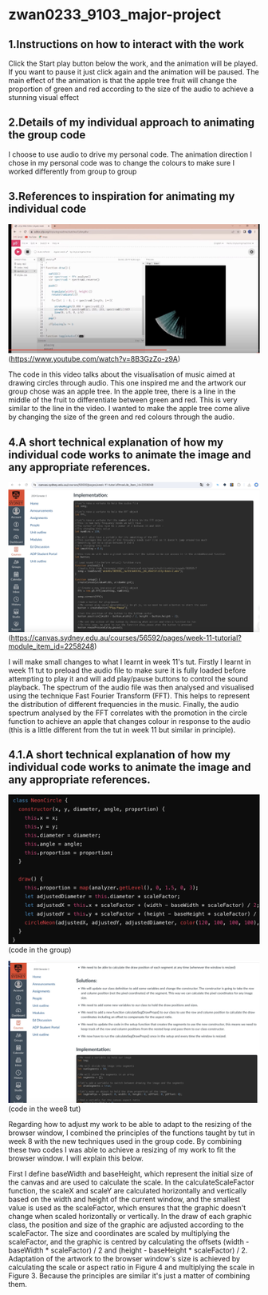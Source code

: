 # zwan0233_9103_major-project

## 1.Instructions on how to interact with the work

Click the Start play button below the work, and the animation will be played. If you want to pause it just click again and the animation will be paused. The main effect of the animation is that the apple tree fruit will change the proportion of green and red according to the size of the audio to achieve a stunning visual effect

## 2.Details of my individual approach to animating the group code

I choose to use audio to drive my personal code. The animation direction I chose in my personal code was to change the colours to make sure I worked differently from group to group

## 3.References to inspiration for animating my individual code

![](images/1.jpg)(https://www.youtube.com/watch?v=8B3GzZo-z9A)

The code in this video talks about the visualisation of music aimed at drawing circles through audio. This one inspired me and the artwork our group chose was an apple tree. In the apple tree, there is a line in the middle of the fruit to differentiate between green and red. This is very similar to the line in the video. I wanted to make the apple tree come alive by changing the size of the green and red colours through the audio.

## 4.A short technical explanation of how my individual code works to animate the image and any appropriate references.

![](images/2.jpg)(https://canvas.sydney.edu.au/courses/56592/pages/week-11-tutorial?module_item_id=2258248)

I will make small changes to what I learnt in week 11's tut. Firstly I learnt in week 11 tut to preload the audio file to make sure it is fully loaded before attempting to play it and will add play/pause buttons to control the sound playback. The spectrum of the audio file was then analysed and visualised using the technique Fast Fourier Transform (FFT). This helps to represent the distribution of different frequencies in the music. Finally, the audio spectrum analysed by the FFT correlates with the promotion in the circle function to achieve an apple that changes colour in response to the audio (this is a little different from the tut in week 11 but similar in principle).

## 4.1.A short technical explanation of how my individual code works to animate the image and any appropriate references.


![](images/3.jpg)(code in the group)

![](images/4.jpg)(code in the wee8 tut)

Regarding how to adjust my work to be able to adapt to the resizing of the browser window, I combined the principles of the functions taught by tut in week 8 with the new techniques used in the group code. By combining these two codes I was able to achieve a resizing of my work to fit the browser window. I will explain this below.

First I define baseWidth and baseHeight, which represent the initial size of the canvas and are used to calculate the scale. In the calculateScaleFactor function, the scaleX and scaleY are calculated horizontally and vertically based on the width and height of the current window, and the smallest value is used as the scaleFactor, which ensures that the graphic doesn't change when scaled horizontally or vertically. In the draw of each graphic class, the position and size of the graphic are adjusted according to the scaleFactor. The size and coordinates are scaled by multiplying the scaleFactor, and the graphic is centred by calculating the offsets (width - baseWidth * scaleFactor) / 2 and (height - baseHeight * scaleFactor) / 2. Adaptation of the artwork to the browser window's size is achieved by calculating the scale or aspect ratio in Figure 4 and multiplying the scale in Figure 3.  Because the principles are similar it's just a matter of combining them.


